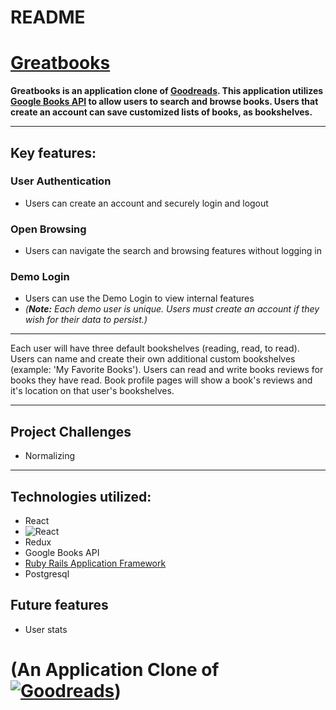 # README

# [Greatbooks](https://grandbooks.herokuapp.com/#/)
__Greatbooks is an application clone of [Goodreads](https://www.goodreads.com).  This application utilizes [Google Books API](https://books.google.com) to allow users to search and browse books. Users that create an account can save customized lists of books, as bookshelves.__
***
## Key features:
### **User Authentication**
* Users can create an account and securely login and logout
### **Open Browsing**
* Users can navigate the search and browsing features without logging in
### **Demo Login**
* Users can use the Demo Login to view internal features
* *(__Note:__ Each demo user is unique.  Users must create an account if they wish for their data to persist.)*
***
Each user will have three default bookshelves (reading, read, to read). Users can name and create their own additional custom bookshelves (example: 'My Favorite Books').  Users can read and write books reviews for books they have read.  Book profile pages will show a book's reviews and it's location on that user's bookshelves.
***
## Project Challenges
* Normalizing
***
## Technologies utilized:
* React
* ![React](https://www.flaticon.com/free-icon/react_919851#term=React&page=1&position=1)
* Redux
* Google Books API
* [Ruby Rails Application Framework](https://www.flaticon.com/free-icon/ruby_919842)
* Postgresql

## Future features
* User stats

# (An Application Clone of [![Goodreads](https://s.gr-assets.com/assets/home/header_logo-8d96d7078a3d63f9f31d92282fd67cf4.png)](https://www.goodreads.com))